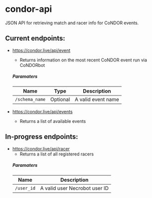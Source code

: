 # condor-api
JSON API for retrieving match and racer info for CoNDOR events.

## Current endpoints:
- https://condor.live/api/event
  - Returns information on the most recent CoNDOR event run via CoNDORbot
  ##### Paramaters
  |Name|Type|Description|
  |----------|----------|----------|
  |`/schema_name`|Optional|A valid event name|

- https://condor.live/api/events
  - Returns a list of available events

## In-progress endpoints:

- https://condor.live/api/racer
  - Returns a list of all registered racers
  ##### Paramaters
  |Name|Description|
  |----------|----------|
  |`/user_id`|A valid user Necrobot user ID|
